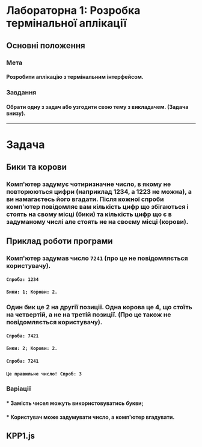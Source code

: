 # Лабораторна 1: Розробка термінальної аплікації
## Основні положення
### Мета
#### Розробити аплікацію з термінальним інтерфейсом.
### Завдання
#### Обрати одну з задач або узгодити свою тему з викладачем. (Задача внизу).
***
# Задачa
## Бики та корови
### Комп'ютер задумує чотиризначне число, в якому не повторюються цифри (наприклад 1234, а 1223 не можна), а ви намагаєтесь його вгадати. Після кожної спроби комп'ютер повідомляє вам кількість цифр що збігаються і стоять на свому місці (бики) та кількість цифр що є в задуманому числі але стоять не на своєму місці (корови).
## Приклад роботи програми
### Комп'ютер задумав число `7241` (про це не повідомляється користувачу).
#### `Спроба: 1234`
#### `Бики: 1; Корови: 2.`
### Один бик це 2 на другії позиції. Одна корова це 4, що стоїть на четвертій, а не на третій позиції. (Про це також не повідомляється користувачу).
#### `Спроба: 7421`
#### `Бики: 2; Корови: 2.`
#### `Спроба: 7241`
#### `Це правильне число! Спроб: 3`
### Варіації
#### * **Замість чисел можуть використовуватись букви;**
#### * **Користувач може задумувати число, а комп'ютер вгадувати.**
## KPP1.js
